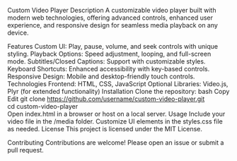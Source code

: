 Custom Video Player
Description
A customizable video player built with modern web technologies, offering advanced controls, enhanced user experience, and responsive design for seamless media playback on any device.

Features
Custom UI: Play, pause, volume, and seek controls with unique styling.
Playback Options: Speed adjustment, looping, and full-screen mode.
Subtitles/Closed Captions: Support with customizable styles.
Keyboard Shortcuts: Enhanced accessibility with key-based controls.
Responsive Design: Mobile and desktop-friendly touch controls.
Technologies
Frontend: HTML, CSS, JavaScript
Optional Libraries: Video.js, Plyr (for extended functionality)
Installation
Clone the repository:
bash
Copy
Edit
git clone https://github.com/username/custom-video-player.git  
cd custom-video-player  
Open index.html in a browser or host on a local server.
Usage
Include your video file in the /media folder.
Customize UI elements in the styles.css file as needed.
License
This project is licensed under the MIT License.

Contributing
Contributions are welcome! Please open an issue or submit a pull request.
